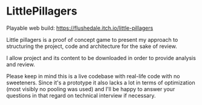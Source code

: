 # LittlePillagers

Playable web build: https://flushedale.itch.io/little-pillagers

Little pillagers is a proof of concept game to present my approach to structuring the project, code and architecture for the sake of review.

I allow project and its content to be downloaded in order to provide analysis and review.

Please keep in mind this is a live codebase with real-life code with no sweeteners. 
Since it's a prototype it also lacks a lot in terms of optimization (most visibly no pooling was used) and I'll be happy to answer your questions in that regard on technical interview if necessary.
